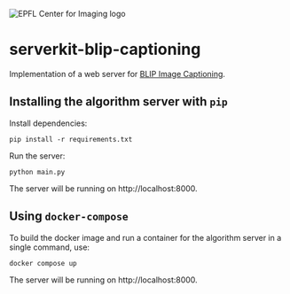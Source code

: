 ![EPFL Center for Imaging logo](https://imaging.epfl.ch/resources/logo-for-gitlab.svg)
# serverkit-blip-captioning

Implementation of a web server for [BLIP Image Captioning](https://huggingface.co/Salesforce/blip-image-captioning-base).

## Installing the algorithm server with `pip`

Install dependencies:

```
pip install -r requirements.txt
```

Run the server:

```
python main.py
```

The server will be running on http://localhost:8000.

## Using `docker-compose`

To build the docker image and run a container for the algorithm server in a single command, use:

```
docker compose up
```

The server will be running on http://localhost:8000.

<!-- ## Sample images provenance -->

<!-- Fill if necessary. -->
